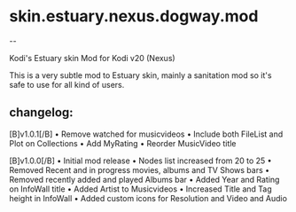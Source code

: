 # skin.estuary.nexus.dogway.mod
--

Kodi's Estuary skin Mod for Kodi v20 (Nexus)

This is a very subtle mod to Estuary skin, mainly a sanitation mod so it's safe to use for all kind of users.


## changelog:

[B]v1.0.1[/B]
• Remove watched for musicvideos
• Include both FileList and Plot on Collections
• Add MyRating
• Reorder MusicVideo title

[B]v1.0.0[/B]
• Initial mod release
• Nodes list increased from 20 to 25
• Removed Recent and in progress movies, albums and TV Shows bars
• Removed recently added and played Albums bar
• Added Year and Rating on InfoWall title
• Added Artist to Musicvideos
• Increased Title and Tag height in InfoWall
• Added custom icons for Resolution and Video and Audio
